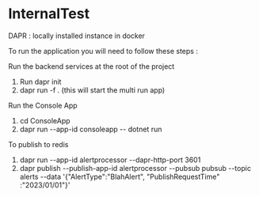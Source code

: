 # InternalTest

DAPR : locally installed instance in docker 

To run the application you will need to follow these steps : 

Run the backend services at the root of the project
1. Run dapr init
2. dapr run -f . (this will start the multi run app)

Run the Console App
1. cd ConsoleApp
2. dapr run --app-id consoleapp  -- dotnet run


To publish to redis 
1.  dapr run --app-id alertprocessor --dapr-http-port 3601
2.  dapr publish --publish-app-id alertprocessor --pubsub pubsub --topic alerts --data '{"AlertType":"BlahAlert", "PublishRequestTime" :"2023/01/01"}'